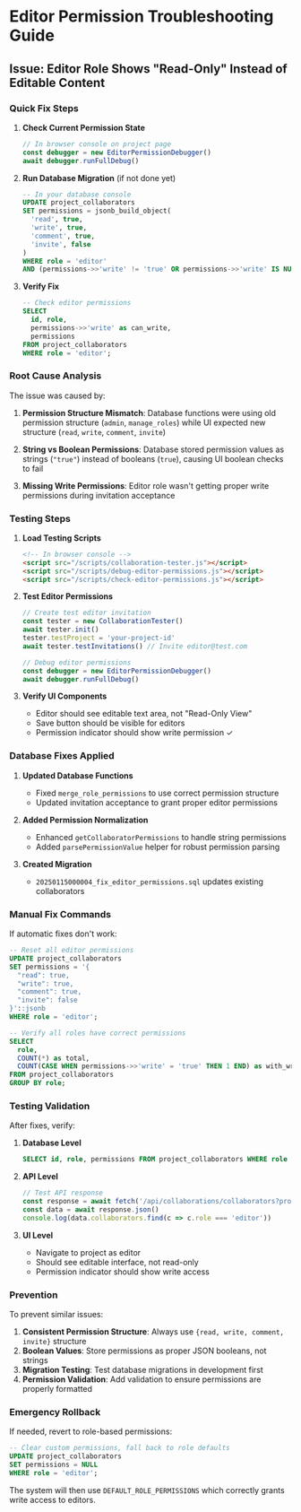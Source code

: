 # Editor Permission Troubleshooting Guide

## Issue: Editor Role Shows "Read-Only" Instead of Editable Content

### Quick Fix Steps

1. **Check Current Permission State**
   ```javascript
   // In browser console on project page
   const debugger = new EditorPermissionDebugger()
   await debugger.runFullDebug()
   ```

2. **Run Database Migration** (if not done yet)
   ```sql
   -- In your database console
   UPDATE project_collaborators 
   SET permissions = jsonb_build_object(
     'read', true,
     'write', true,
     'comment', true,
     'invite', false
   )
   WHERE role = 'editor' 
   AND (permissions->>'write' != 'true' OR permissions->>'write' IS NULL);
   ```

3. **Verify Fix**
   ```sql
   -- Check editor permissions
   SELECT 
     id, role, 
     permissions->>'write' as can_write,
     permissions
   FROM project_collaborators 
   WHERE role = 'editor';
   ```

### Root Cause Analysis

The issue was caused by:

1. **Permission Structure Mismatch**: Database functions were using old permission structure (`admin`, `manage_roles`) while UI expected new structure (`read`, `write`, `comment`, `invite`)

2. **String vs Boolean Permissions**: Database stored permission values as strings (`"true"`) instead of booleans (`true`), causing UI boolean checks to fail

3. **Missing Write Permissions**: Editor role wasn't getting proper write permissions during invitation acceptance

### Testing Steps

1. **Load Testing Scripts**
   ```html
   <!-- In browser console -->
   <script src="/scripts/collaboration-tester.js"></script>
   <script src="/scripts/debug-editor-permissions.js"></script>
   <script src="/scripts/check-editor-permissions.js"></script>
   ```

2. **Test Editor Permissions**
   ```javascript
   // Create test editor invitation
   const tester = new CollaborationTester()
   await tester.init()
   tester.testProject = 'your-project-id'
   await tester.testInvitations() // Invite editor@test.com

   // Debug editor permissions
   const debugger = new EditorPermissionDebugger()
   await debugger.runFullDebug()
   ```

3. **Verify UI Components**
   - Editor should see editable text area, not "Read-Only View"
   - Save button should be visible for editors
   - Permission indicator should show write permission ✓

### Database Fixes Applied

1. **Updated Database Functions**
   - Fixed `merge_role_permissions` to use correct permission structure
   - Updated invitation acceptance to grant proper editor permissions

2. **Added Permission Normalization**
   - Enhanced `getCollaboratorPermissions` to handle string permissions
   - Added `parsePermissionValue` helper for robust permission parsing

3. **Created Migration**
   - `20250115000004_fix_editor_permissions.sql` updates existing collaborators

### Manual Fix Commands

If automatic fixes don't work:

```sql
-- Reset all editor permissions
UPDATE project_collaborators 
SET permissions = '{
  "read": true,
  "write": true,
  "comment": true,
  "invite": false
}'::jsonb
WHERE role = 'editor';

-- Verify all roles have correct permissions
SELECT 
  role,
  COUNT(*) as total,
  COUNT(CASE WHEN permissions->>'write' = 'true' THEN 1 END) as with_write
FROM project_collaborators 
GROUP BY role;
```

### Testing Validation

After fixes, verify:

1. **Database Level**
   ```sql
   SELECT id, role, permissions FROM project_collaborators WHERE role = 'editor';
   ```

2. **API Level**
   ```javascript
   // Test API response
   const response = await fetch('/api/collaborations/collaborators?project_id=PROJECT_ID')
   const data = await response.json()
   console.log(data.collaborators.find(c => c.role === 'editor'))
   ```

3. **UI Level**
   - Navigate to project as editor
   - Should see editable interface, not read-only
   - Permission indicator should show write access

### Prevention

To prevent similar issues:

1. **Consistent Permission Structure**: Always use `{read, write, comment, invite}` structure
2. **Boolean Values**: Store permissions as proper JSON booleans, not strings
3. **Migration Testing**: Test database migrations in development first
4. **Permission Validation**: Add validation to ensure permissions are properly formatted

### Emergency Rollback

If needed, revert to role-based permissions:

```sql
-- Clear custom permissions, fall back to role defaults
UPDATE project_collaborators 
SET permissions = NULL
WHERE role = 'editor';
```

The system will then use `DEFAULT_ROLE_PERMISSIONS` which correctly grants write access to editors.